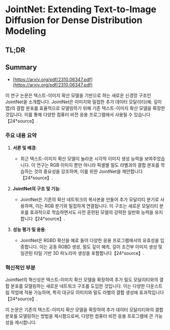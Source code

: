 # JointNet: Extending Text-to-Image Diffusion for Dense Distribution Modeling
## TL;DR
## Summary
- [https://arxiv.org/pdf/2310.06347.pdf](https://arxiv.org/pdf/2310.06347.pdf)

이 연구 논문은 텍스트-이미지 확산 모델을 기반으로 하는 새로운 신경망 구조인 JointNet을 소개합니다. JointNet은 이미지와 밀접한 추가 데이터 모달리티(예: 깊이 맵)의 결합 분포를 효율적으로 모델링하기 위해 기존 텍스트-이미지 확산 모델을 확장한 것입니다. 이를 통해 다양한 컴퓨터 비전 응용 프로그램에서 사용될 수 있습니다【24†source】.

### 주요 내용 요약

1. **서론 및 배경**:
   - 최근 텍스트-이미지 확산 모델이 놀라운 시각적 이미지 생성 능력을 보여주었습니다. 이 연구는 RGB 이미지 뿐만 아니라 픽셀별 밀도 라벨과의 결합 분포를 학습하는 것의 중요성을 강조하며, 이를 위한 JointNet을 제안합니다【24†source】.

2. **JointNet의 구조 및 기능**:
   - JointNet은 기존의 확산 네트워크의 복사본을 만들어 추가 모달리티 분기로 사용하며, 이는 RGB 분기와 밀접하게 연결됩니다. 이 구조는 새로운 모달리티 분포를 효과적으로 학습하면서도 사전 훈련된 모델의 강력한 일반화 능력을 유지합니다【24†source】.

3. **성능 평가 및 응용**:
   - JointNet은 RGBD 확산을 예로 들어 다양한 응용 프로그램에서의 유효성을 입증합니다. 이는 공동 RGBD 생성, 밀도 깊이 예측, 깊이 조건부 이미지 생성 및 일관된 타일 기반 3D 파노라마 생성을 포함합니다【24†source】.

### 혁신적인 부분
JointNet의 혁신성은 텍스트-이미지 확산 모델을 확장하여 추가 밀도 모달리티와의 결합 분포를 모델링하는 새로운 네트워크 구조를 도입한 것입니다. 이는 다양한 다운스트림 작업에 적용 가능하며, 특히 대규모 이미지와 밀도 라벨의 결합 생성에 효과적입니다【24†source】.

이 논문은 기존의 텍스트-이미지 확산 모델을 확장하여 추가 데이터 모달리티와의 결합 분포를 모델링하는 방법을 제시함으로써, 다양한 컴퓨터 비전 응용 프로그램에 큰 가능성을 제시합니다.